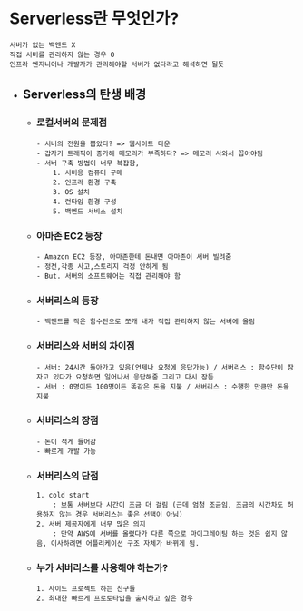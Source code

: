 # Serverless란 무엇인가?

    서버가 없는 백엔드 X
    직접 서버를 관리하지 않는 경우 O
    인프라 엔지니어나 개발자가 관리해야할 서버가 없다라고 해석하면 될듯

- ## Serverless의 탄생 배경

  - ### 로컬서버의 문제점

        - 서버의 전원을 뽑았다? => 웹사이트 다운
        - 갑자기 트래픽이 증가해 메모리가 부족하다? => 메모리 사와서 꼽아야됨
        - 서버 구축 방법이 너무 복잡함,
            1. 서버용 컴퓨터 구매
            2. 인프라 환경 구축
            3. OS 설치
            4. 런타임 환경 구성
            5. 백엔드 서비스 설치

  - ### 아마존 EC2 등장

        - Amazon EC2 등장, 아마존한테 돈내면 아마존이 서버 빌려줌
        - 정전,각종 사고,스토리지 걱정 안하게 됨
        - But. 서버의 소프트웨어는 직접 관리해야 함

  - ### 서버리스의 등장

        - 백엔드를 작은 함수단으로 쪼개 내가 직접 관리하지 않는 서버에 올림

  - ### 서버리스와 서버의 차이점
        - 서버: 24시간 돌아가고 있음(언제나 요청에 응답가능) / 서버리스 : 함수단이 잠자고 있다가 요청하면 일어나서 응답해줌 그리고 다시 잠듬
        - 서버 : 0명이든 100명이든 똑같은 돈을 지불 / 서버리스 : 수행한 만큼만 돈을 지불
  - ### 서버리스의 장점
        - 돈이 적게 들어감
        - 빠르게 개발 가능
  - ### 서버리스의 단점
        1. cold start
            : 보통 서버보다 시간이 조금 더 걸림 (근데 엄청 조금임, 조금의 시간차도 허용하지 않는 경우 서버리스는 좋은 선택이 아님)
        2. 서버 제공자에게 너무 많은 의지
            : 만약 AWS에 서버를 올렸다가 다른 쪽으로 마이그레이팅 하는 것은 쉽지 않음, 이사하려면 어플리케이션 구조 자체가 바뀌게 됨.
  - ### 누가 서버리스를 사용해야 하는가?
        1. 사이드 프로젝트 하는 친구들
        2. 최대한 빠르게 프로토타입을 출시하고 싶은 경우
